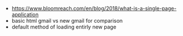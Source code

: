 - https://www.bloomreach.com/en/blog/2018/what-is-a-single-page-application
- basic html gmail vs new gmail for comparison
- default method of loading entirly new page
